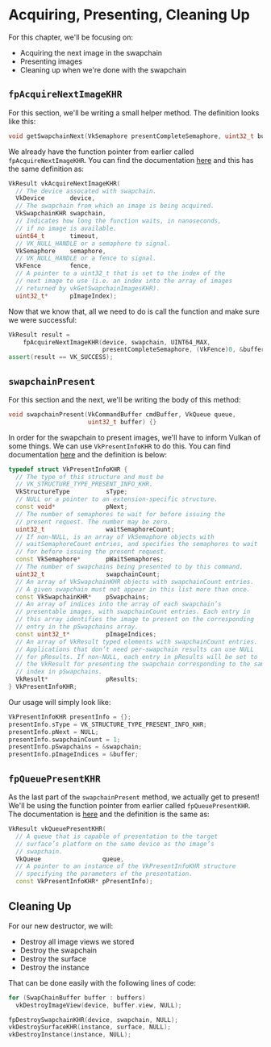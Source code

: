 # Acquiring, Presenting, Cleaning Up

For this chapter, we'll be focusing on:

- Acquiring the next image in the swapchain
- Presenting images
- Cleaning up when we're done with the swapchain

## `fpAcquireNextImageKHR`

For this section, we'll be writing a small helper method. The definition looks like this:

```cpp
void getSwapchainNext(VkSemaphore presentCompleteSemaphore, uint32_t buffer) {}
```

We already have the function pointer from earlier called `fpAcquireNextImageKHR`. You can find the documentation [here](https://www.khronos.org/registry/vulkan/specs/1.0-wsi_extensions/xhtml/vkspec.html#vkAcquireNextImageKHR) and this has the same definition as:

```cpp
VkResult vkAcquireNextImageKHR(
  // The device assocated with swapchain.
  VkDevice       device,
  // The swapchain from which an image is being acquired.
  VkSwapchainKHR swapchain,
  // Indicates how long the function waits, in nanoseconds,
  // if no image is available.
  uint64_t       timeout,
  // VK_NULL_HANDLE or a semaphore to signal.
  VkSemaphore    semaphore,
  // VK_NULL_HANDLE or a fence to signal.
  VkFence        fence,
  // A pointer to a uint32_t that is set to the index of the
  // next image to use (i.e. an index into the array of images
  // returned by vkGetSwapchainImagesKHR).
  uint32_t*      pImageIndex);
```

Now that we know that, all we need to do is call the function and make sure we were successful:

```cpp
VkResult result =
    fpAcquireNextImageKHR(device, swapchain, UINT64_MAX,
                          presentCompleteSemaphore, (VkFence)0, &buffer);
assert(result == VK_SUCCESS);
```

## `swapchainPresent`

For this section and the next, we'll be writing the body of this method:

```cpp
void swapchainPresent(VkCommandBuffer cmdBuffer, VkQueue queue,
                      uint32_t buffer) {}
```

In order for the swapchain to present images, we'll have to inform Vulkan of some things. We can use `VkPresentInfoKHR` to do this. You can find documentation [here](https://www.khronos.org/registry/vulkan/specs/1.0-wsi_extensions/xhtml/vkspec.html#VkPresentInfoKHR) and the definition is below:

```cpp
typedef struct VkPresentInfoKHR {
  // The type of this structure and must be
  // VK_STRUCTURE_TYPE_PRESENT_INFO_KHR.
  VkStructureType          sType;
  // NULL or a pointer to an extension-specific structure.
  const void*              pNext;
  // The number of semaphores to wait for before issuing the
  // present request. The number may be zero.
  uint32_t                 waitSemaphoreCount;
  // If non-NULL, is an array of VkSemaphore objects with
  // waitSemaphoreCount entries, and specifies the semaphores to wait
  // for before issuing the present request.
  const VkSemaphore*       pWaitSemaphores;
  // The number of swapchains being presented to by this command.
  uint32_t                 swapchainCount;
  // An array of VkSwapchainKHR objects with swapchainCount entries.
  // A given swapchain must not appear in this list more than once.
  const VkSwapchainKHR*    pSwapchains;
  // An array of indices into the array of each swapchain’s
  // presentable images, with swapchainCount entries. Each entry in
  // this array identifies the image to present on the corresponding
  // entry in the pSwapchains array.
  const uint32_t*          pImageIndices;
  // An array of VkResult typed elements with swapchainCount entries.
  // Applications that don’t need per-swapchain results can use NULL
  // for pResults. If non-NULL, each entry in pResults will be set to
  // the VkResult for presenting the swapchain corresponding to the same
  // index in pSwapchains.
  VkResult*                pResults;
} VkPresentInfoKHR;
```

Our usage will simply look like:

```cpp
VkPresentInfoKHR presentInfo = {};
presentInfo.sType = VK_STRUCTURE_TYPE_PRESENT_INFO_KHR;
presentInfo.pNext = NULL;
presentInfo.swapchainCount = 1;
presentInfo.pSwapchains = &swapchain;
presentInfo.pImageIndices = &buffer;
```

## `fpQueuePresentKHR`

As the last part of the `swapchainPresent` method, we actually get to present! We'll be using the function pointer from earlier called `fpQueuePresentKHR`. The documentation is [here](https://www.khronos.org/registry/vulkan/specs/1.0-wsi_extensions/xhtml/vkspec.html#vkQueuePresentKHR) and the definition is the same as:

```cpp
VkResult vkQueuePresentKHR(
  // A queue that is capable of presentation to the target
  // surface’s platform on the same device as the image’s
  // swapchain.
  VkQueue                 queue,
  // A pointer to an instance of the VkPresentInfoKHR structure
  // specifying the parameters of the presentation.
  const VkPresentInfoKHR* pPresentInfo);
```

## Cleaning Up

For our new destructor, we will:

- Destroy all image views we stored
- Destroy the swapchain
- Destroy the surface
- Destroy the instance

That can be done easily with the following lines of code:

```cpp
for (SwapChainBuffer buffer : buffers)
  vkDestroyImageView(device, buffer.view, NULL);

fpDestroySwapchainKHR(device, swapchain, NULL);
vkDestroySurfaceKHR(instance, surface, NULL);
vkDestroyInstance(instance, NULL);
```
